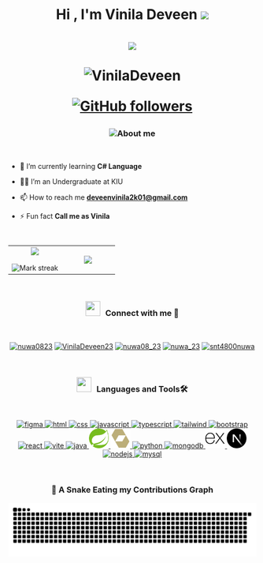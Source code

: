 <!--- 👋 Hi, I’m @VinilaDeveen
- 👀 I’m interested in ...
- 🌱 I’m currently learning ...
- 💞️ I’m looking to collaborate on ...
- 📫 How to reach me ...
- 😄 Pronouns: ...
- ⚡ Fun fact: ...

VinilaDeveen/VinilaDeveen is a ✨ special ✨ repository because its `README.md` (this file) appears on your GitHub profile.
You can click the Preview link to take a look at your changes.-->


<h1 align="center"><b>Hi , I'm Vinila Deveen </b><img src="https://media.giphy.com/media/hvRJCLFzcasrR4ia7z/giphy.gif" width="35"></h>

<p align="center">
  <a href="https://github.com/fairyland0926"><img src="https://readme-typing-svg.herokuapp.com/?lines=Web%20Developer...;Full%20Stack%20Developer...;from;Sri%20Lanka;Always%20learning%20new%20tech&font=Pacifico&center=true&width=650&height=120&color=58a6ff&vCenter=true&size=45%22"></a>
</p>
<p align="center"> <img src="https://komarev.com/ghpvc/?username=VinilaDeveen&label=Profile%20views&color=0e75b6&style=flat" alt="VinilaDeveen" /> </p>

[![GitHub followers](https://img.shields.io/github/followers/VinilaDeveen.svg?style=social&label=Followers)](https://github.com/VinilaDeveen?tab=followers)

<h3 align="center" > <img src = "https://github.com/7oSkaaa/7oSkaaa/blob/main/Images/about_me.gif?raw=true" width = 50px>About me</h3>
<br>

- 🌱 I’m currently learning **C# Language**

- 🧑‍🎓 I’m an Undergraduate at KIU

- 📫 How to reach me **deveenvinila2k01@gmail.com**

- ⚡ Fun fact **Call me as Vinila**

<br>
<!--- stats & Trophy (start) -->
<p align="center">
  <!--- stats (start) -->
<table align="center">
<tr border="none">
<td width="50%" align="center">
  
  <img  align="center"  src="https://github-readme-stats.vercel.app/api?username=VinilaDeveen&theme=dark&show_icons=true&count_private=true" />
  <br></br>
  <img  title="🔥 Get streak stats for your profile at git.io/streak-stats" alt="Mark streak" src="https://github-readme-streak-stats.herokuapp.com/?user=VinilaDeveen&theme=dark&hide_border=false" /> 
</td>

<td width="50%" align="center">

  <img  align="center"  src="https://github-readme-stats.anuraghazra1.vercel.app/api/top-langs/?username=VinilaDeveen&theme=dark&hide_border=false&no-bg=true&no-frame=true&langs_count=10"/>
  
  </td>
</tr>
</table>
<!--- stats (end) -->
<br>

<h3 align="center" > <img src="https://media.giphy.com/media/iY8CRBdQXODJSCERIr/giphy.gif" width="30" height="30" style="margin-right: 10px;">Connect with me 🤝 </h3>

<br>
<p align="center">
<a href="https://linkedin.com/in/vinila-deveen" target="blank"><img align="center" src="https://raw.githubusercontent.com/rahuldkjain/github-profile-readme-generator/master/src/images/icons/Social/linked-in-alt.svg" alt="nuwa0823" height="40" width="40" /></a>
<a href="https://www.facebook.com/vinila.deveen?mibextid=ZbWKwL" target="blank"><img align="center" src="https://raw.githubusercontent.com/rahuldkjain/github-profile-readme-generator/master/src/images/icons/Social/facebook.svg" alt="VinilaDeveen23" height="40" width="40" /></a>
<a href="https://instagram.com/deveenvinila" target="blank"><img align="center" src="https://raw.githubusercontent.com/rahuldkjain/github-profile-readme-generator/master/src/images/icons/Social/instagram.svg" alt="nuwa08_23" height="40" width="40" /></a>
<a href="http://www.youtube.com/@viniladeveen93" target="blank"><img align="center" src="https://raw.githubusercontent.com/rahuldkjain/github-profile-readme-generator/master/src/images/icons/Social/youtube.svg" alt="nuwa_23" height="40" width="40" /></a>
<a href="https://www.hackerrank.com/deveenvinila2k01" target="blank"><img align="center" src="https://raw.githubusercontent.com/rahuldkjain/github-profile-readme-generator/master/src/images/icons/Social/hackerrank.svg" alt="snt4800nuwa" height="40" width="40" /></a>
</p>
<br>

<h3 align="center" > <img src="https://media.giphy.com/media/iY8CRBdQXODJSCERIr/giphy.gif" width="30" height="30" style="margin-right: 10px;">Languages and Tools🛠️</h3>

<br>
<p align="center">
  <a href="" target="_blank" rel="noreferrer"> 
    <img src="https://github.com/Scar1109/skill-icons/blob/main/icons/Figma-Dark.svg" alt="figma" width="40" height="40"/> 
  </a> 
  <a href="" target="_blank" rel="noreferrer"> 
    <img src="https://github.com/Scar1109/skill-icons/blob/main/icons/HTML.svg" alt="html" width="40" height="40"/> 
  </a> 
  <a href="" target="_blank" rel="noreferrer"> 
    <img src="https://github.com/Scar1109/skill-icons/blob/main/icons/CSS.svg" alt="css" width="40" height="40"/> 
  </a> 
  <a href="" target="_blank" rel="noreferrer"> 
    <img src="https://github.com/Scar1109/skill-icons/blob/main/icons/JavaScript.svg" alt="javascript" width="40" height="40"/> 
  </a> 
  <a href="" target="_blank" rel="noreferrer"> 
    <img src="https://github.com/Scar1109/skill-icons/blob/main/icons/TypeScript.svg" alt="typescript" width="40" height="40"/>
  </a> 
  <a href="" target="_blank" rel="noreferrer"> 
    <img src="https://github.com/Scar1109/skill-icons/blob/main/icons/TailwindCSS-Dark.svg" alt="tailwind" width="40" height="40"/>
  </a> 
  <a href="" target="_blank" rel="noreferrer"> 
    <img src="https://github.com/Scar1109/skill-icons/blob/main/icons/Bootstrap.svg" alt="bootstrap" width="40" height="40"/>
  </a> 
  <a href="" target="_blank" rel="noreferrer"> 
    <img src="https://github.com/Scar1109/skill-icons/blob/main/icons/React-Dark.svg" alt="react" width="40" height="40"/>
  </a> 
  <a href="" target="_blank" rel="noreferrer"> 
    <img src="https://vitejs.dev/logo.svg" alt="vite" width="40" height="40"/>
  </a> 
  <a href="" target="_blank" rel="noreferrer"> 
    <img src="https://github.com/Scar1109/skill-icons/blob/main/icons/Java-Dark.svg" alt="java" width="40" height="40"/>
  </a> 
  <a href="" target="_blank" rel="noreferrer"> 
    <img src="https://github.com/devicons/devicon/blob/master/icons/spring/spring-original.svg" alt="springboot" width="40" height="40"/>
  </a> 
  <a href="" target="_blank" rel="noreferrer"> 
    <img src="https://github.com/devicons/devicon/blob/master/icons/hibernate/hibernate-plain.svg" alt="hibernate" width="40" height="40"/>
  </a> 
  <a href="" target="_blank" rel="noreferrer"> 
    <img src="https://github.com/Scar1109/skill-icons/blob/main/icons/Python-Dark.svg" alt="python" width="40" height="40"/>
  </a> 
  <a href="" target="_blank" rel="noreferrer"> 
    <img src="https://github.com/Scar1109/skill-icons/blob/main/icons/MongoDB.svg" alt="mongodb" width="40" height="40"/>
  </a> 
  <a href="" target="_blank" rel="noreferrer"> 
    <img src="https://github.com/devicons/devicon/blob/master/icons/express/express-original.svg" alt="expressjs" width="40" height="40"/>
  </a> 
  <a href="" target="_blank" rel="noreferrer"> 
    <img src="https://github.com/devicons/devicon/blob/master/icons/nextjs/nextjs-original.svg" alt="nextjs" width="40" height="40"/>
  </a> 
  <a href="" target="_blank" rel="noreferrer"> 
    <img src="https://github.com/Scar1109/skill-icons/blob/main/icons/NodeJS-Dark.svg" alt="nodejs" width="40" height="40"/>
  </a> 
  <a href="" target="_blank" rel="noreferrer"> 
    <img src="https://github.com/Scar1109/skill-icons/blob/main/icons/MySQL-Dark.svg" alt="mysql" width="40" height="40"/>
  </a> 
</p>
</br>
	
<h3 align='center'>🐍 A Snake Eating my Contributions Graph</h3>
	
<p align = "center">
	<img src = "https://github.com/7oSkaaa/7oSkaaa/blob/output/github-contribution-grid-snake.svg?" alt = "Snake Game"/>
</p>

